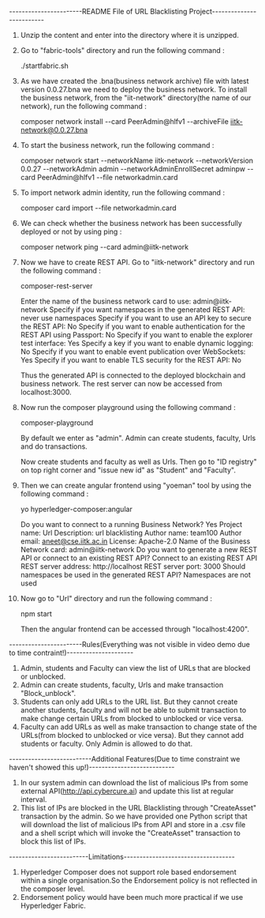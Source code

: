 -----------------------README File of URL Blacklisting Project-------------------------

1. Unzip the content and enter into the directory where it is unzipped.
2. Go to "fabric-tools" directory and run the following command :
	
	./startfabric.sh

3. As we have created the .bna(business network archive) file with latest version 0.0.27.bna
   we need to deploy the business network. To install the business network, from the
   "iit-network" directory(the name of our network), run the following command :

	composer network install --card PeerAdmin@hlfv1 --archiveFile 
        iitk-network@0.0.27.bna

4. To start the business network, run the following command :

	composer network start --networkName iitk-network --networkVersion 
	0.0.27 --networkAdmin admin --networkAdminEnrollSecret adminpw --card 
	PeerAdmin@hlfv1 --file networkadmin.card

5. To import network admin identity, run the following command :

	composer card import --file networkadmin.card

6. We can check whether the business network has been successfully deployed or not by using 
   ping :

	composer network ping --card admin@iitk-network

7. Now we have to create REST API. Go to "iitk-network" directory and run the following command :

	composer-rest-server

	Enter the name of the business network card to use: admin@iitk-network
	Specify if you want namespaces in the generated REST API: never use namespaces
	Specify if you want to use an API key to secure the REST API: No
	Specify if you want to enable authentication for the REST API using Passport: No
	Specify if you want to enable the explorer test interface: Yes
	Specify a key if you want to enable dynamic logging: No
	Specify if you want to enable event publication over WebSockets: Yes
	Specify if you want to enable TLS security for the REST API: No 

   Thus the generated API is connected to the deployed blockchain and business network. The rest server
   can now be accessed from localhost:3000.

8. Now run the composer playground using the following command :
 	
	composer-playground

   By default we enter as "admin". Admin can create students, faculty, Urls and do transactions.
   
   Now create students and faculty as well as Urls. Then go to "ID registry" on top right corner
   and "issue new id" as "Student" and "Faculty".

9. Then we can create angular frontend using "yoeman" tool by using the following command :

	yo hyperledger-composer:angular

 	Do you want to connect to a running Business Network? Yes
	Project name: Url
	Description: url blacklisting
	Author name: team100
	Author email: aneet@cse.iitk.ac.in
	License: Apache-2.0
	Name of the Business Network card: admin@iitk-network
	Do you want to generate a new REST API or connect to an existing REST API?  Connect to an existing REST API
	REST server address: http://localhost
	REST server port: 3000
	Should namespaces be used in the generated REST API? Namespaces are not used

10. Now go to "Url" directory and run the following command :

	npm start

    Then the angular frontend can be accessed through "localhost:4200".



-----------------------Rules(Everything was not visible in video demo due to time contraint!)---------------------

1. Admin, students and Faculty can view the list of URLs that are blocked or unblocked.
2. Admin can create students, faculty, Urls and make transaction "Block_unblock".
3. Students can only add URLs to the URL list. But they cannot create another students, faculty and will not be able
   to submit transaction to make change certain URLs from blocked to unblocked or vice versa.
4. Faculty can add URLs as well as make transaction to change state of the URLs(from blocked to unblocked or vice versa). 
   But they cannot add students or faculty. Only Admin is allowed to do that. 



--------------------------Additional Features(Due to time constraint we haven't showed this up!)---------------------------

1. In our system admin can download the list of malicious IPs from some external API(http://api.cybercure.ai) and update
   this list at regular interval.
2. This list of IPs are blocked in the URL Blacklisting through "CreateAsset" transaction by the admin. So we have provided
   one Python script that will download the list of malicious IPs from API and store in a .csv file and a shell script
   which will invoke the "CreateAsset" transaction to block this list of IPs.




-------------------------Limitations-----------------------------------

1. Hyperledger Composer does not support role based endorsement within a single organisation.So the Endorsement policy is
   not reflected in the composer level.
2. Endorsement policy would have been much more practical if we use Hyperledger Fabric.
